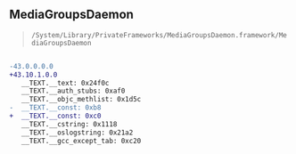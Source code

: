 ## MediaGroupsDaemon

> `/System/Library/PrivateFrameworks/MediaGroupsDaemon.framework/MediaGroupsDaemon`

```diff

-43.0.0.0.0
+43.10.1.0.0
   __TEXT.__text: 0x24f0c
   __TEXT.__auth_stubs: 0xaf0
   __TEXT.__objc_methlist: 0x1d5c
-  __TEXT.__const: 0xb8
+  __TEXT.__const: 0xc0
   __TEXT.__cstring: 0x1118
   __TEXT.__oslogstring: 0x21a2
   __TEXT.__gcc_except_tab: 0xc20

```
